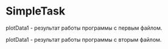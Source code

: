# SimpleTask

plotData1 - результат работы программы с первым файлом.

plotData1 - результат работы программы с вторым файлом.
